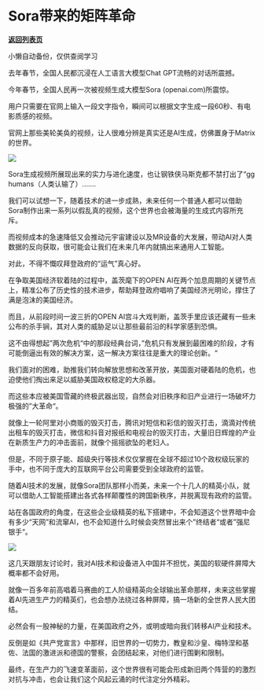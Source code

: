 # Sora带来的矩阵革命

[**返回列表页**](/gzh/政事堂2019)

小懒自动备份，仅供查阅学习

去年春节，全国人民都沉浸在人工语言大模型Chat GPT流畅的对话所震撼。  

今年春节，全国人民再一次被视频生成大模型Sora (openai.com)所震惊。

用户只需要在官网上输入一段文字指令，瞬间可以根据文字生成一段60秒、有电影质感的视频。

官网上那些美轮美奂的视频，让人很难分辨是真实还是AI生成，仿佛置身于Matrix的世界。

![](https://mmbiz.qpic.cn/mmbiz_png/rxhS23yu8cOwZ3wib2zSYsn1cwbPNAxvW08Ffdp8fK0XDxM7mdXzslvVrBFobiaGJQ9ULFZnHcSCy7gX664ibJFMw/640?wx_fmt=png&from;=appmsg)

Sora生成视频所展现出来的实力与进化速度，也让钢铁侠马斯克都不禁打出了“gg humans（人类认输了）.......

我们可以试想一下，随着技术的进一步成熟，未来任何一个普通人都可以借助Sora制作出来一系列以假乱真的视频，这个世界也会被海量的生成式内容所充斥。

而视频成本的急速降低又会推动元宇宙建设以及MR设备的大发展，带动AI对人类数据的反向获取，很可能会让我们在未来几年内就搞出来通用人工智能。

对此，不得不慨叹拜登政府的“运气”真心好。

在争取美国经济软着陆的过程中，盖茨麾下的OPEN
AI在两个加息周期的关键节点上，精准公布了历史性的技术进步，帮助拜登政府唱响了美国经济光明论，撑住了满是泡沫的美国经济。

而且，从前段时间一波三折的OPEN AI宫斗大戏判断，盖茨手里应该还藏有一些未公布的杀手锏，其对人类的威胁足以让那些最前沿的科学家感到恐惧。

这不由得想起”两次危机“中的那段经典台词，”危机只有发展到最困难的阶段，才有可能倒逼出有效的解决方案，这一解决方案往往是重大的理论创新。“

我们面对的困难，助推我们转向解放思想和改革开放，美国面对硬着陆的危机，也迫使他们掏出来足以威胁美国政权稳定的大杀器。

而这些本应被美国雪藏的终极武器出现，自然会对旧秩序和旧产业进行一场破坏力极强的”大革命“。

就像上一轮阿里对小商贩的毁灭打击，腾讯对短信和彩信的毁灭打击，滴滴对传统出租车的毁灭打击，微信和抖音对报纸和电视台的毁灭打击，大量旧日辉煌的产业在新质生产力的冲击面前，就像个摇摇欲坠的老妇人。

但是，不同于原子能、超级央行等技术仅仅掌握在全球不超过10个政权级玩家的手中，也不同于庞大的互联网平台公司需要受到全球政府的监管。

随着AI技术的发展，就像Sora团队那样小而美，未来一个十几人的精英小队，就可以借助人工智能搭建出各式各样颠覆性的跨国新秩序，并脱离现有政府的监管。

站在各国政府的角度，在这些企业级精英的私下搭建中，不会知道这个世界暗中会有多少“天网”和流窜AI，也不会知道什么时候会突然冒出来个”终结者“或者”强尼银手“。  

![](https://mmbiz.qpic.cn/mmbiz_jpg/rxhS23yu8cOwZ3wib2zSYsn1cwbPNAxvW6Gia4VbOH2xPFlYV4UxZCwmibDQOhJaOq9aUBVThNiapPOLnq5CCr7iaAQ/640?wx_fmt=jpeg&from;=appmsg)

这几天跟朋友讨论时，我对AI技术和设备进入中国并不担忧，美国的软硬件屏障大概率都不会好用。

就像一百多年前高唱着马赛曲的工人阶级精英向全球输出革命那样，未来这些掌握着AI先进生产力的精英们，也会想办法绕过各种屏障，搞一场新的全世界人民大团结。  

必然会有一股神秘的力量，在美国政府之外，或明或暗向我们转移AI产业和技术。  

反倒是如《共产党宣言》中那样，旧世界的一切势力，教皇和沙皇、梅特涅和基佐、法国的激进派和德国的警察，会团结起来，对他们进行围剿和限制。

最终，在生产力的飞速变革面前，这个世界很有可能会形成新旧两个阵营的的激烈对抗与冲击，也会让我们这个风起云涌的时代注定分外精彩。


